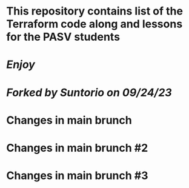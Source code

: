 # This repository contains list of the Terraform code along and lessons for the PASV students
# *Enjoy*
# *Forked by Suntorio on 09/24/23*
# Changes in main brunch
# Changes in main brunch #2
# Changes in main brunch #3
